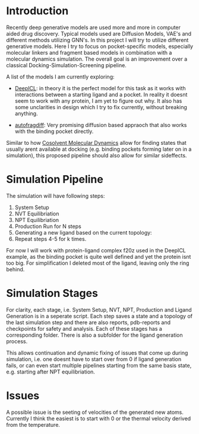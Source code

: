 # Introduction

Recently deep generative models are used more and more in computer aided drug discovery. Typical models used are Diffusion Models, VAE's and different methods utilizing GNN's. In this project I will try to utilize different generative models. Here I try to focus on pocket-specific models, especially molecular linkers and fragment based models in combination with a molecular dynamics simulation. The overall goal is an improvement over a classical Docking-Simulation-Screening pipeline.

A list of the models I am currently exploring:

- [DeepICL](https://github.com/ACE-KAIST/DeepICL/tree/master): in theory it is the perfect model for this task as it works with interactions between a starting ligand and a pocket. In reality it doesnt seem to work with any protein, I am yet to figure out why. It also has some unclarities in design which I try to fix currently, without breaking anything.

- [autofragdiff](https://github.com/ghorbanimahdi73/autofragdiff): Very promising diffusion based appraoch that also works with the binding pocket directly.



Similar to how [Cosolvent Molecular Dynamics](https://pubs.acs.org/doi/10.1021/acs.jmedchem.6b00399) allow for finding states that usually arent available at docking (e.g. binding pockets forming later on in a simulation), this proposed pipeline should also allow for similar sideffects.

# Simulation Pipeline

The simulation will have following steps:

1. System Setup
2. NVT Equilibriation
3. NPT Equilibriation
4. Production Run for N steps
5. Generating a new ligand based on the current topology:
6. Repeat steps 4-5 for k times.

For now I will work with protein-ligand complex f20z used in the DeepICL example, as the binding pocket is quite well defined and yet the protein isnt too big. For simplification I deleted most of the ligand, leaving only the ring behind.

# Simulation Stages

For clarity, each stage, i.e.
    System Setup, 
    NVT, 
    NPT, 
    Production and 
    Ligand Generation 
is in a seperate script. Each step saves a state and a topology of the last simulation step and there are also reports, pdb-reports and checkpoints for safety and analysis. Each of these stages has a corresponding folder. There is also a subfolder for the ligand generation process. 

This allows continuation and dynamic fixing of issues that come up during simulation, i.e. one doesnt have to start over from 0 if ligand generation fails, or can even start multiple pipelines starting from the same basis state, e.g. starting after NPT equilibriation.

# Issues

A possible issue is the seeting of velocities of the generated new atoms. Currently I think the easiest is to start with 0 or the thermal velocity derived from the temperature.
